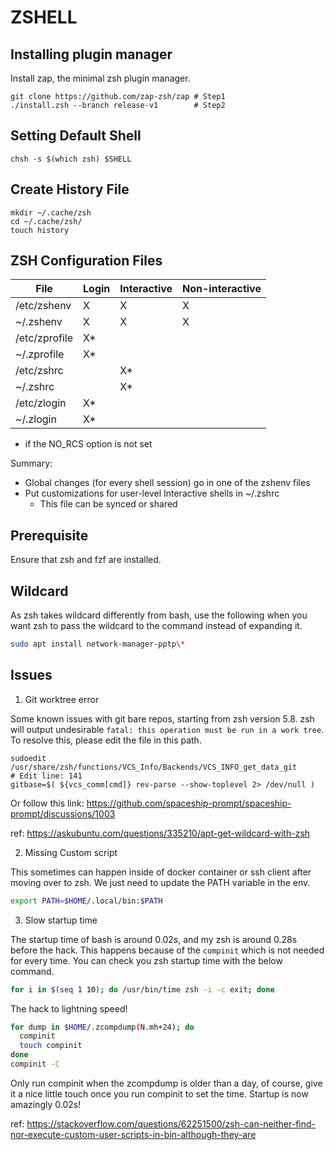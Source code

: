 # ZSHELL

## Installing plugin manager
Install zap, the minimal zsh plugin manager.

```
git clone https://github.com/zap-zsh/zap # Step1
./install.zsh --branch release-v1        # Step2
```

## Setting Default Shell

```
chsh -s $(which zsh) $SHELL
```

## Create History File
```
mkdir ~/.cache/zsh
cd ~/.cache/zsh/
touch history
```

## ZSH Configuration Files

File | Login | Interactive | Non-interactive
--- | --- | --- | ---
/etc/zshenv | X | X | X
~/.zshenv | X | X | X 
/etc/zprofile | X* | | 
~/.zprofile | X* | | |
/etc/zshrc | | X* | |
~/.zshrc | | X* | |
/etc/zlogin | X* | | |
~/.zlogin | X* | | |

* if the NO_RCS option is not set

Summary:
- Global changes (for every shell session) go in one of the zshenv files
- Put customizations for user-level Interactive shells in ~/.zshrc
  - This file can be synced or shared

## Prerequisite

Ensure that zsh and fzf are installed.

## Wildcard

As zsh takes wildcard differently from bash, use the following when you want zsh to pass the wildcard to the command instead of expanding it.

```sh
sudo apt install network-manager-pptp\*
```

## Issues

1. Git worktree error

Some known issues with git bare repos, starting from zsh version 5.8.
zsh will output undesirable `fatal: this operation must be run in a work tree`.
To resolve this, please edit the file in this path.
```
sudoedit /usr/share/zsh/functions/VCS_Info/Backends/VCS_INFO_get_data_git
# Edit line: 141
gitbase=$( ${vcs_comm[cmd]} rev-parse --show-toplevel 2> /dev/null )
```
Or follow this link: https://github.com/spaceship-prompt/spaceship-prompt/discussions/1003

ref: https://askubuntu.com/questions/335210/apt-get-wildcard-with-zsh

2. Missing Custom script

This sometimes can happen inside of docker container or ssh client after moving over to zsh.
We just need to update the PATH variable in the env.
```bash
export PATH=$HOME/.local/bin:$PATH
```

3. Slow startup time

The startup time of bash is around 0.02s, and my zsh is around 0.28s before the hack.
This happens because of the `compinit` which is not needed for every time.
You can check you zsh startup time with the below command.
```bash
for i in $(seq 1 10); do /usr/bin/time zsh -i -c exit; done
```

The hack to lightning speed!
```bash
for dump in $HOME/.zcompdump(N.mh+24); do
  compinit
  touch compinit
done
compinit -C
```
Only run compinit when the zcompdump is older than a day, of course, give it
a nice little touch once you run compinit to set the time.
Startup is now amazingly 0.02s!

ref: https://stackoverflow.com/questions/62251500/zsh-can-neither-find-nor-execute-custom-user-scripts-in-bin-although-they-are
